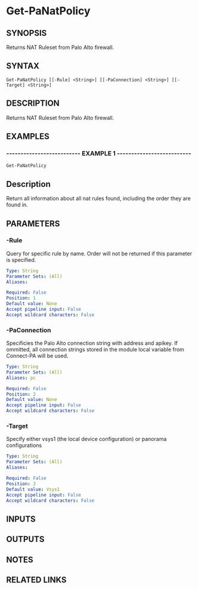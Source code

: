 ﻿---
external help file: pspaloalto-help.xml
Module Name: pspaloalto
online version: 
schema: 2.0.0
---

# Get-PaNatPolicy

## SYNOPSIS
Returns NAT Ruleset from Palo Alto firewall.

## SYNTAX

```
Get-PaNatPolicy [[-Rule] <String>] [[-PaConnection] <String>] [[-Target] <String>]
```

## DESCRIPTION
Returns NAT Ruleset from Palo Alto firewall.

## EXAMPLES

### -------------------------- EXAMPLE 1 --------------------------
```
Get-PaNatPolicy
```

Description
-----------
Return all information about all nat rules found, including the order they are found in.

## PARAMETERS

### -Rule
Query for specific rule by name.
Order will not be returned if this parameter is specified.

```yaml
Type: String
Parameter Sets: (All)
Aliases: 

Required: False
Position: 1
Default value: None
Accept pipeline input: False
Accept wildcard characters: False
```

### -PaConnection
Specificies the Palo Alto connection string with address and apikey.
If ommitted, all connection strings stored in the module local variable from Connect-PA will be used.

```yaml
Type: String
Parameter Sets: (All)
Aliases: pc

Required: False
Position: 2
Default value: None
Accept pipeline input: False
Accept wildcard characters: False
```

### -Target
Specify either vsys1 (the local device configuration) or panorama configurations

```yaml
Type: String
Parameter Sets: (All)
Aliases: 

Required: False
Position: 3
Default value: Vsys1
Accept pipeline input: False
Accept wildcard characters: False
```

## INPUTS

## OUTPUTS

## NOTES

## RELATED LINKS

